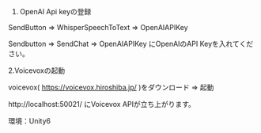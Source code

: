 1. OpenAI Api keyの登録

SendButton => WhisperSpeechToText => OpenAIAPIKey

Sendbutton => SendChat => OpenAIAPIKey
にOpenAIのAPI Keyを入れてください。


2.Voicevoxの起動

voicevox( https://voicevox.hiroshiba.jp/ )をダウンロード => 起動

http://localhost:50021/ にVoicevox APIが立ち上がります。


環境：Unity6
